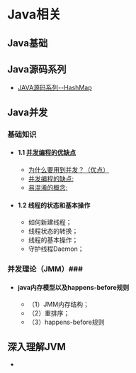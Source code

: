 # Java相关
## Java基础 ##

## Java源码系列 ##
-	[JAVA源码系列--HashMap](http://github.com/MutualExclusion/solarcat/blob/master/Java%E7%9B%B8%E5%85%B3/Java%E6%BA%90%E7%A0%81%E7%B3%BB%E5%88%97/JAVA%E6%BA%90%E7%A0%81%E7%B3%BB%E5%88%97--HashMap.md "JAVA源码系列--HashMap")
## Java并发 ##
### 基础知识 ###
-	#### 1.1 [并发编程的优缺点](https://github.com/MutualExclusion/solarcat/blob/master/Java相关/Java并发编程系列/并发编程优缺点.md) ####
	-	[为什么要用到并发？（优点）](https://github.com/MutualExclusion/solarcat/blob/master/Java相关/Java并发编程系列/并发编程优缺点.md#1-为什么要用到并发)
	-	[并发编程的缺点;](https://github.com/MutualExclusion/solarcat/blob/master/Java相关/Java并发编程系列/并发编程优缺点.md#2-并发编程有哪些缺点)
	-	[易混淆的概念;](https://github.com/MutualExclusion/solarcat/blob/master/Java相关/Java并发编程系列/并发编程优缺点.md#3-应该了解的概念)
-	#### 1.2 线程的状态和基本操作 ####
	-	如何新建线程；
	-	线程状态的转换；
	-	线程的基本操作；
	-	守护线程Daemon；
### 并发理论（JMM）###
-	#### java内存模型以及happens-before规则 ####
	-	（1）JMM内存结构；
	-	（2）重排序；
	-	（3）happens-before规则
## 深入理解JVM ##
-	
